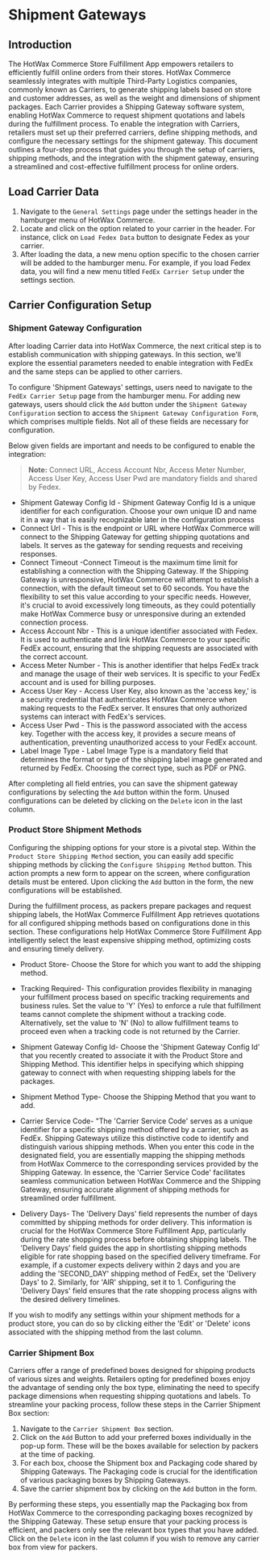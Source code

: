 # Shipment Gateways

## Introduction

The HotWax Commerce Store Fulfillment App empowers retailers to efficiently fulfill online orders from their stores. HotWax Commerce seamlessly integrates with multiple Third-Party Logistics companies, commonly known as Carriers, to generate shipping labels based on store and customer addresses, as well as the weight and dimensions of shipment packages. Each Carrier provides a Shipping Gateway software system, enabling HotWax Commerce to request shipment quotations and labels during the fulfillment process.
To enable the integration with Carriers, retailers must set up their preferred carriers, define shipping methods, and configure the necessary settings for the shipment gateway. This document outlines a four-step process that guides you through the setup of carriers, shipping methods, and the integration with the shipment gateway, ensuring a streamlined and cost-effective fulfillment process for online orders. 

## Load Carrier Data

1. Navigate to the `General Settings` page under the settings header in the hamburger menu of HotWax Commerce.
2. Locate and click on the option related to your carrier in the header. For instance, click on `Load Fedex Data` button to designate Fedex as your carrier.
3. After loading the data, a new menu option specific to the chosen carrier will be added to the hamburger menu. For example, if you load Fedex data, you will find a new menu titled `FedEx Carrier Setup` under the settings section.

## Carrier Configuration Setup

### Shipment Gateway Configuration

After loading Carrier data into HotWax Commerce, the next critical step is to establish communication with shipping gateways. In this section, we'll explore the essential parameters needed to enable integration with FedEx and the same steps can be applied to other carriers.

To configure 'Shipment Gateways' settings, users need to navigate to the `FedEx Carrier Setup` page from the hamburger menu. For adding new gateways, users should click the `Add` button under the `Shipment Gateway Configuration` section to access the `Shipment Gateway Configuration Form`, which comprises multiple fields. Not all of these fields are necessary for configuration.

Below given fields are important and needs to be configured to enable the integration:

> **Note:** Connect URL, Access Account Nbr, Access Meter Number, Access User Key, Access User Pwd are mandatory fields and shared by Fedex.

- Shipment Gateway Config Id -  Shipment Gateway Config Id is a unique identifier for each configuration. Choose your own unique ID and name it in a way that is easily recognizable later in the configuration process
- Connect Url - This is the endpoint or URL where HotWax Commerce  will connect to the Shipping Gateway for getting shipping quotations and labels.  It serves as the gateway for sending requests and receiving responses. 
- Connect Timeout -Connect Timeout is the maximum time limit for establishing a connection with the Shipping Gateway. If the Shipping Gateway is unresponsive, HotWax Commerce will attempt to establish a connection, with the default timeout set to 60 seconds. You have the flexibility to set this value according to your specific needs. However, it's crucial to avoid excessively long timeouts, as they could potentially make HotWax Commerce busy or unresponsive during an extended connection process.
- Access Account Nbr - This is a unique identifier associated with Fedex. It is used to authenticate and link HotWax Commerce to your specific FedEx account, ensuring that the shipping requests are associated with the correct account.
- Access Meter Number - This is another identifier that helps FedEx track and manage the usage of their web services. It is specific to your FedEx account and is used for billing purposes.
- Access User Key - Access User Key, also known as the 'access key,' is a security credential that authenticates HotWax Commerce when making requests to the FedEx server. It ensures that only authorized systems can interact with FedEx's services.
- Access User Pwd - This is the password associated with the access key. Together with the access key, it provides a secure means of authentication, preventing unauthorized access to your FedEx account.
- Label Image Type - Label Image Type is a mandatory field that determines the format or type of the shipping label image generated and returned by FedEx. Choosing the correct type, such as PDF or PNG.

After completing all field entries, you can save the shipment gateway configurations by selecting the `Add` button within the form. Unused configurations can be deleted by clicking on the `Delete` icon in the last column.

### Product Store Shipment Methods

Configuring the shipping options for your store is a pivotal step. Within the `Product Store Shipping Method` section, you can easily add specific shipping methods by clicking the `Configure Shipping Method` button. This action prompts a new form to appear on the screen, where configuration details must be entered. Upon clicking the `Add` button in the form, the new configurations will be established.

During the fulfillment process, as packers prepare packages and request shipping labels, the HotWax Commerce Fulfillment App retrieves quotations for all configured shipping methods based on configurations done in this section. These configurations help HotWax Commerce Store Fulfillment App intelligently select the least expensive shipping method, optimizing costs and ensuring timely delivery.

- Product Store- Choose the Store for which you want to add the shipping method.
- Tracking Required- This configuration provides flexibility in managing your fulfillment process based on specific tracking requirements and business rules. Set the value to 'Y' (Yes) to enforce a rule that fulfillment teams cannot complete the shipment without a tracking code. Alternatively, set the value to 'N' (No) to allow fulfillment teams to proceed even when a tracking code is not returned by the Carrier.
- Shipment Gateway Config Id- Choose the 'Shipment Gateway Config Id' that you recently created to associate it with the Product Store and Shipping Method. This identifier helps in specifying which shipping gateway to connect with when requesting shipping labels for the packages.
- Shipment Method Type- Choose the Shipping Method that you want to add. 
- Carrier Service Code- "The 'Carrier Service Code' serves as a unique identifier for a specific shipping method offered by a carrier, such as FedEx. Shipping Gateways utilize this distinctive code to identify and distinguish various shipping methods. When you enter this code in the designated field, you are essentially mapping the shipping methods from HotWax Commerce to the corresponding services provided by the Shipping Gateway.
In essence, the 'Carrier Service Code' facilitates seamless communication between HotWax Commerce and the Shipping Gateway, ensuring accurate alignment of shipping methods for streamlined order fulfillment.

- Delivery Days- The 'Delivery Days' field represents the number of days committed by shipping methods for order delivery. This information is crucial for the HotWax Commerce Store Fulfillment App, particularly during the rate shopping process before obtaining shipping labels. The 'Delivery Days' field guides the app in shortlisting shipping methods eligible for rate shopping based on the specified delivery timeframe.
For example, if a customer expects delivery within 2 days and you are adding the 'SECOND_DAY' shipping method of FedEx, set the 'Delivery Days' to 2. Similarly, for 'AIR' shipping, set it to 1. Configuring the 'Delivery Days' field ensures that the rate shopping process aligns with the desired delivery timelines. 

If you wish to modify any settings within your shipment methods for a product store, you can do so by clicking either the 'Edit' or 'Delete' icons associated with the shipping method from the last column.

### Carrier Shipment Box

Carriers offer a range of predefined boxes designed for shipping products of various sizes and weights. Retailers opting for predefined boxes enjoy the advantage of sending only the box type, eliminating the need to specify package dimensions when requesting shipping quotations and labels.
To streamline your packing process, follow these steps in the Carrier Shipment Box section:

1. Navigate to the `Carrier Shipment Box` section.
2. Click on the `Add` Button to add your preferred boxes individually in the pop-up form. These will be the boxes available for selection by packers at the time of packing.
3. For each box, choose the Shipment box and Packaging code shared by Shipping Gateways. The Packaging code is crucial for the identification of various packaging boxes by Shipping Gateways.
4. Save the carrier shipment box by clicking on the `Add` button in the form.

By performing these steps, you essentially map the Packaging box from HotWax Commerce to the corresponding packaging boxes recognized by the Shipping Gateway. These setup ensure that your packing process is efficient, and packers only see the relevant box types that you have added. Click on the `Delete` icon in the last column if you wish to remove any carrier box from view for packers.
